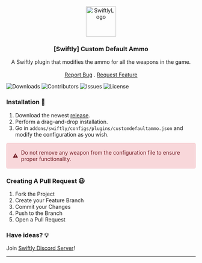 <br/>
<p align="center">
  <a href="https://github.com/swiftly-solution/swiftly_customdefaultammo">
    <img src="https://cdn.swiftlycs2.net/swiftly-logo.png" alt="SwiftlyLogo" width="80" height="80">
  </a>

  <h3 align="center">[Swiftly] Custom Default Ammo</h3>

  <p align="center">
    A Swiftly plugin that modifies the ammo for all the weapons in the game.
    <br/>
    <br/>
    <a href="https://github.com/swiftly-solution/swiftly_customdefaultammo/issues">Report Bug</a>
    .
    <a href="https://github.com/swiftly-solution/swiftly_customdefaultammo/issues">Request Feature</a>
  </p>
</p>

![Downloads](https://img.shields.io/github/downloads/swiftly-solution/swiftly_customdefaultammo/total) ![Contributors](https://img.shields.io/github/contributors/swiftly-solution/swiftly_customdefaultammo?color=dark-green) ![Issues](https://img.shields.io/github/issues/swiftly-solution/swiftly_customdefaultammo) ![License](https://img.shields.io/github/license/swiftly-solution/swiftly_customdefaultammo) 

### Installation 👀

1. Download the newest [release](https://github.com/swiftly-solution/swiftly_customdefaultammo/releases).
2. Perform a drag-and-drop installation.
3. Go in `addons/swiftly/configs/plugins/customdefaultammo.json` and modify the configuration as you wish.

<div style="background-color: #f8d7da; color: #721c24; border: 1px solid #f5c6cb; border-radius: 0.25rem; padding: 1rem; margin-bottom: 1rem; display: flex; align-items: center;">
  <span style="margin-right: 0.5rem;">⚠️</span>
  Do not remove any weapon from the configuration file to ensure proper functionality.
</div>

### Creating A Pull Request 😃

1. Fork the Project
2. Create your Feature Branch
3. Commit your Changes
4. Push to the Branch
5. Open a Pull Request

### Have ideas? 💡
Join [Swiftly Discord Server](https://swiftlycs2.net/discord)!

---
